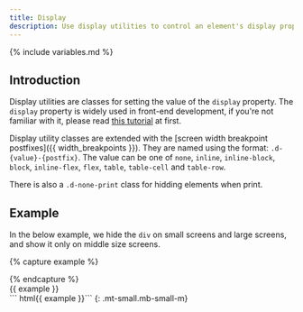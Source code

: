 ```yaml
---
title: Display
description: Use display utilities to control an element's display property responsively.
---
```


{% include variables.md %}

## Introduction

Display utilities are classes for setting the value of the `display` property.
The `display` property is widely used in front-end development,
if you're not familiar with it, please read
[this tutorial](https://developer.mozilla.org/en-US/docs/Web/CSS/display)
at first.

Display utility classes are extended with the
[screen width breakpoint postfixes]({{ width_breakpoints }}).
They are named using the format: `.d-{value}-{postfix}`.
The value can be one of `none`, `inline`, `inline-block`, `block`,
`inline-flex`, `flex`, `table`, `table-cell` and `table-row`.

There is also a `.d-none-print` class for hidding elements when print.

## Example

In the below example, we hide the `div` on small screens and large screens,
and show it only on middle size screens.

{% capture example %}
<div class="d-none d-block-m d-none-l p-medium bc-primary"></div>
{% endcapture %}
<div class="example d-none d-block-m d-none-l">
  {{ example }}
</div>
``` html{{ example }}```
{: .mt-small.mb-small-m}
